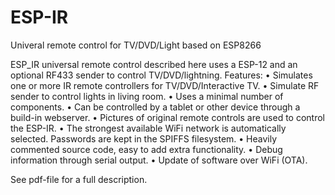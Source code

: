 # ESP-IR
Univeral remote control for TV/DVD/Light based on ESP8266

ESP_IR universal  remote control  described here uses a ESP-12 and an optional RF433 sender to control TV/DVD/lightning.
Features:
•	Simulates one or more IR remote controllers for TV/DVD/Interactive TV.
•	Simulate RF sender to control lights in living room.
•	 Uses a minimal number of components.
•	Can be controlled by a tablet or other device through a build-in webserver.
•	Pictures of original remote controls are used to control the ESP-IR.
•	The strongest available WiFi network is automatically selected.  Passwords are kept in the SPIFFS filesystem.
•	Heavily commented source code, easy to add extra functionality.
•	Debug information through serial output.
•	Update of software over WiFi (OTA).

See pdf-file for a full description.
